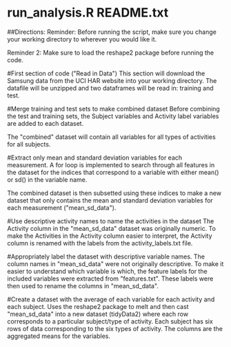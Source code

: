 run_analysis.R README.txt
=========================

##Directions:
Reminder: Before running the script, make sure you change your working directory to wherever you
would like it.

Reminder 2: Make sure to load the reshape2 package before running the code.

#First section of code ("Read in Data")
This section will download the Samsung data from the UCI HAR website into your working
directory.  The datafile will be unzipped and two dataframes will be read in: training
and test.

#Merge training and test sets to make combined dataset
Before combining the test and training sets, the Subject variables and Activity label 
variables are added to each dataset.  

The "combined" dataset will contain all variables for all types of activities for all
subjects.

#Extract only mean and standard deviation variables for each measurement.
A for loop is implemented to search through all features in the dataset for the 
indices that correspond to a variable with either mean() or sd() in the variable name.

The combined dataset is then subsetted using these indices to make a new dataset that only
contains the mean and standard deviation variables for each measurement ("mean_sd_data").

#Use descriptive activity names to name the activities in the dataset
The Activity column in the "mean_sd_data" dataset was originally numeric.  To make the 
Activities in the Activity column easier to interpret, the Activity column is renamed
with the labels from the activity_labels.txt file.

#Appropriately label the dataset with descriptive variable names. 
The column names in "mean_sd_data" were not originally descriptive.  To make it easier
to understand which variable is which, the feature labels for the included variables were
extracted from "features.txt".  These labels were then used to rename the columns in 
"mean_sd_data".

#Create a dataset with the average of each variable for each activity and each subject.
Uses the reshape2 package to melt and then cast "mean_sd_data" into a new dataset (tidyData2)
where each row corresponds to a particular subject/type of activity.  Each subject
has six rows of data corresponding to the six types of activity.  The columns are the 
aggregated means for the variables.  


